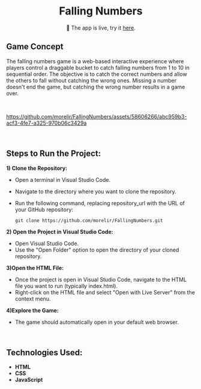 <h1 align="center" style="border-bottom: none">Falling Numbers</h1>
<p align="center">🎉 The app is live, try it <a href="https://6572e2241b47176ac84c4807--precious-semifreddo-5bc690.netlify.app" target="_blank">here</a>. </p> 

## Game Concept

The falling numbers game is a web-based interactive experience where players control a draggable bucket to catch falling numbers from 1 to 10 in sequential order. The objective is to catch the correct numbers and allow the others to fall without catching the wrong ones. Missing a number doesn't end the game, but catching the wrong number results in a game over.

<br/>

https://github.com/morelir/FallingNumbers/assets/58606266/abc959b3-acf3-4fe7-a325-970b06c3429a

<br/>

## Steps to Run the Project:

**1) Clone the Repository:**
- Open a terminal in Visual Studio Code.
- Navigate to the directory where you want to clone the repository.
- Run the following command, replacing repository_url with the URL of your GitHub repository:

      git clone https://github.com/morelir/FallingNumbers.git

**2) Open the Project in Visual Studio Code:**
- Open Visual Studio Code.
- Use the "Open Folder" option to open the directory of your cloned repository.

**3)Open the HTML File:**
- Once the project is open in Visual Studio Code, navigate to the HTML file you want to run (typically index.html).
- Right-click on the HTML file and select "Open with Live Server" from the context menu.

**4)Explore the Game:**
- The game should automatically open in your default web browser.
  
<br/>

## Technologies Used:
- **HTML**
- **CSS**
- **JavaScript**
